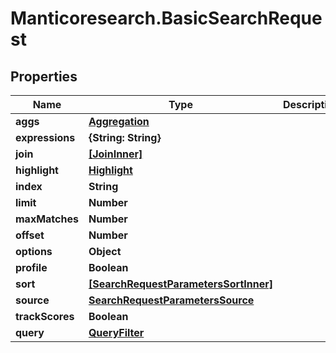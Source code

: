 # Manticoresearch.BasicSearchRequest

## Properties

Name | Type | Description | Notes
------------ | ------------- | ------------- | -------------
**aggs** | [**Aggregation**](Aggregation.md) |  | [optional] 
**expressions** | **{String: String}** |  | [optional] 
**join** | [**[JoinInner]**](JoinInner.md) |  | [optional] 
**highlight** | [**Highlight**](Highlight.md) |  | [optional] 
**index** | **String** |  | 
**limit** | **Number** |  | [optional] 
**maxMatches** | **Number** |  | [optional] 
**offset** | **Number** |  | [optional] 
**options** | **Object** |  | [optional] 
**profile** | **Boolean** |  | [optional] 
**sort** | [**[SearchRequestParametersSortInner]**](SearchRequestParametersSortInner.md) |  | [optional] 
**source** | [**SearchRequestParametersSource**](SearchRequestParametersSource.md) |  | [optional] 
**trackScores** | **Boolean** |  | [optional] 
**query** | [**QueryFilter**](QueryFilter.md) |  | 


